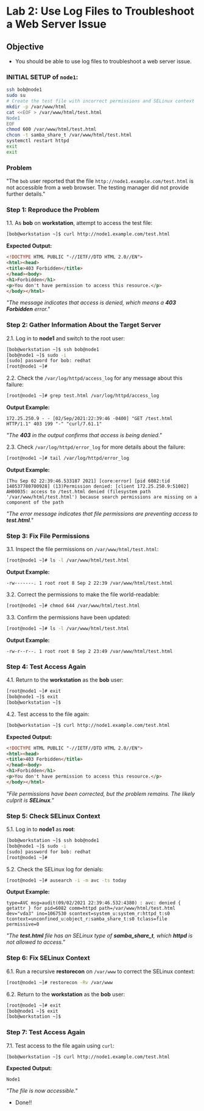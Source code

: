 
# Lab 2: Use Log Files to Troubleshoot a Web Server Issue

## Objective
- You should be able to use log files to troubleshoot a web server issue.

### INITIAL SETUP of ```node1```:
```bash
ssh bob@node1
sudo su
# Create the test file with incorrect permissions and SELinux context
mkdir -p /var/www/html
cat <<EOF > /var/www/html/test.html
Node1
EOF
chmod 600 /var/www/html/test.html
chcon -t samba_share_t /var/www/html/test.html
systemctl restart httpd
exit
exit
```

### Problem

"The `bob` user reported that the file `http://node1.example.com/test.html` is not accessible from a web browser. The testing manager did not provide further details."

### Step 1: Reproduce the Problem

1.1. As **bob** on **workstation**, attempt to access the test file:
```bash
[bob@workstation ~]$ curl http://node1.example.com/test.html
```
**Expected Output:**
```html
<!DOCTYPE HTML PUBLIC "-//IETF//DTD HTML 2.0//EN">
<html><head>
<title>403 Forbidden</title>
</head><body>
<h1>Forbidden</h1>
<p>You don't have permission to access this resource.</p>
</body></html>
```

*"The message indicates that access is denied, which means a **403 Forbidden** error."*

### Step 2: Gather Information About the Target Server

2.1. Log in to **node1** and switch to the root user:
```bash
[bob@workstation ~]$ ssh bob@node1
[bob@node1 ~]$ sudo -i
[sudo] password for bob: redhat
[root@node1 ~]#
```

2.2. Check the `/var/log/httpd/access_log` for any message about this failure:
```bash
[root@node1 ~]# grep test.html /var/log/httpd/access_log
```
**Output Example:**
```
172.25.250.9 - - [02/Sep/2021:22:39:46 -0400] "GET /test.html HTTP/1.1" 403 199 "-" "curl/7.61.1"
```

*"The **403** in the output confirms that access is being denied."*

2.3. Check `/var/log/httpd/error_log` for more details about the failure:
```bash
[root@node1 ~]# tail /var/log/httpd/error_log
```
**Output Example:**
```
[Thu Sep 02 22:39:46.533187 2021] [core:error] [pid 6082:tid 140537780700928] (13)Permission denied: [client 172.25.250.9:51002] AH00035: access to /test.html denied (filesystem path '/var/www/html/test.html') because search permissions are missing on a component of the path
```

*"The error message indicates that file permissions are preventing access to **test.html**."*

### Step 3: Fix File Permissions

3.1. Inspect the file permissions on `/var/www/html/test.html`:
```bash
[root@node1 ~]# ls -l /var/www/html/test.html
```
**Output Example:**
```
-rw-------. 1 root root 8 Sep 2 22:39 /var/www/html/test.html
```

3.2. Correct the permissions to make the file world-readable:
```bash
[root@node1 ~]# chmod 644 /var/www/html/test.html
```

3.3. Confirm the permissions have been updated:
```bash
[root@node1 ~]# ls -l /var/www/html/test.html
```
**Output Example:**
```
-rw-r--r--. 1 root root 8 Sep 2 23:49 /var/www/html/test.html
```

### Step 4: Test Access Again

4.1. Return to the **workstation** as the **bob** user:
```bash
[root@node1 ~]# exit
[bob@node1 ~]$ exit
[bob@workstation ~]$
```

4.2. Test access to the file again:
```bash
[bob@workstation ~]$ curl http://node1.example.com/test.html
```
**Expected Output:**
```html
<!DOCTYPE HTML PUBLIC "-//IETF//DTD HTML 2.0//EN">
<html><head>
<title>403 Forbidden</title>
</head><body>
<h1>Forbidden</h1>
<p>You don't have permission to access this resource.</p>
</body></html>
```

*"File permissions have been corrected, but the problem remains. The likely culprit is **SELinux**."*

### Step 5: Check SELinux Context

5.1. Log in to **node1** as **root**:
```bash
[bob@workstation ~]$ ssh bob@node1
[bob@node1 ~]$ sudo -i
[sudo] password for bob: redhat
[root@node1 ~]#
```

5.2. Check the SELinux log for denials:
```bash
[root@node1 ~]# ausearch -i -m avc -ts today
```
**Output Example:**
```
type=AVC msg=audit(09/02/2021 22:39:46.532:4380) : avc: denied { getattr } for pid=6082 comm=httpd path=/var/www/html/test.html dev="vda3" ino=1067530 scontext=system_u:system_r:httpd_t:s0 tcontext=unconfined_u:object_r:samba_share_t:s0 tclass=file permissive=0
```

*"The **test.html** file has an SELinux type of **samba_share_t**, which **httpd** is not allowed to access."*

### Step 6: Fix SELinux Context

6.1. Run a recursive **restorecon** on `/var/www` to correct the SELinux context:
```bash
[root@node1 ~]# restorecon -Rv /var/www
```

6.2. Return to the **workstation** as the **bob** user:
```bash
[root@node1 ~]# exit
[bob@node1 ~]$ exit
[bob@workstation ~]$
```

### Step 7: Test Access Again

7.1. Test access to the file again using `curl`:
```bash
[bob@workstation ~]$ curl http://node1.example.com/test.html
```
**Expected Output:**
```
Node1
```
*"The file is now accessible."*

* Done!!
